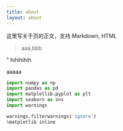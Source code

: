 ```yaml
---
title: about
layout: about
---
```


这里写关于页的正文，支持 Markdown, HTML

> aaa,bbb

" hihihihih

aaaaa

```python
import numpy as np
import pandas as pd
import matplotlib.pyplot as plt
import seaborn as sns
import warnings

warnings.filterwarnings('ignore')
%matplotlib inline
```
